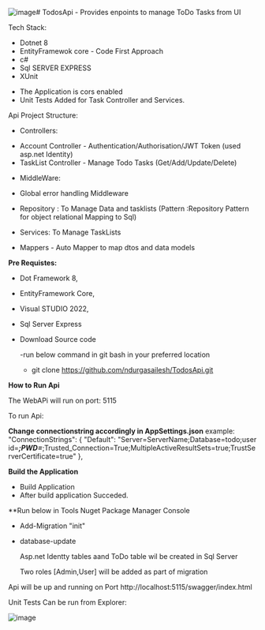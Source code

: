 ![image](https://github.com/user-attachments/assets/bd971b19-6630-49ba-9ac4-9037c9dee0c0)# TodosApi - Provides enpoints to manage ToDo Tasks from UI

Tech Stack:
  - Dotnet 8
  - EntityFramewok core - Code First Approach
  - c#
  - Sql SERVER EXPRESS
  - XUnit

* The Application is cors enabled
* Unit Tests Added for Task Controller and Services.

Api Project Structure:

* Controllers:
- Account Controller - Authentication/Authorisation/JWT Token (used asp.net Identity)
- TaskList Controller - Manage Todo Tasks (Get/Add/Update/Delete)

* MiddleWare:
- Global error handling Middleware

* Repository : To Manage Data and tasklists (Pattern :Repository Pattern for object relational Mapping to Sql)

* Services: To Manage TaskLists

* Mappers - Auto Mapper to map dtos and data models

****Pre Requistes:****

* Dot Framework 8,
* EntityFramework Core,
* Visual STUDIO 2022,
* Sql Server Express

* Download Source code

  -run below command in git bash in your preferred location
  -  git clone https://github.com/ndurgasailesh/TodosApi.git

**How to Run Api**

 The WebAPi will run on port: 5115

 To run Api:

**Change connectionstring accordingly in AppSettings.json**
 example:
   "ConnectionStrings": {
    "Default": "Server=ServerName;Database=todo;user id=***;PWD=***;Trusted_Connection=True;MultipleActiveResultSets=true;TrustServerCertificate=true"
  },

**Build the Application**
* Build Application 
* After build application Succeded.

**Run below in Tools Nuget Package Manager Console

- Add-Migration "init"

- database-update

  Asp.net Identty tables aand ToDo table wil be created in Sql Server

  Two roles [Admin,User] will be added as part of migration

Api will be up and running on Port
http://localhost:5115/swagger/index.html
 

Unit Tests Can be run from Explorer:

![image](https://github.com/user-attachments/assets/e460b186-b1ae-4bc5-afaa-bd7871391b37)


